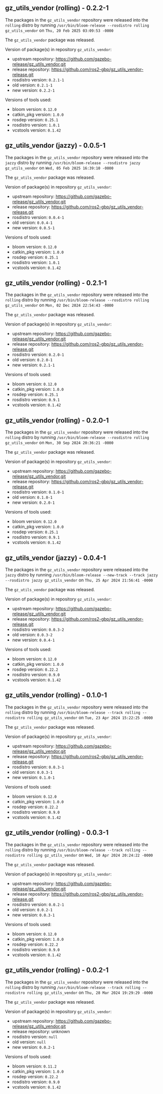 ## gz_utils_vendor (rolling) - 0.2.2-1

The packages in the `gz_utils_vendor` repository were released into the `rolling` distro by running `/usr/bin/bloom-release --rosdistro rolling gz_utils_vendor` on `Thu, 20 Feb 2025 03:09:53 -0000`

The `gz_utils_vendor` package was released.

Version of package(s) in repository `gz_utils_vendor`:

- upstream repository: https://github.com/gazebo-release/gz_utils_vendor.git
- release repository: https://github.com/ros2-gbp/gz_utils_vendor-release.git
- rosdistro version: `0.2.1-1`
- old version: `0.2.1-1`
- new version: `0.2.2-1`

Versions of tools used:

- bloom version: `0.12.0`
- catkin_pkg version: `1.0.0`
- rosdep version: `0.25.1`
- rosdistro version: `1.0.1`
- vcstools version: `0.1.42`


## gz_utils_vendor (jazzy) - 0.0.5-1

The packages in the `gz_utils_vendor` repository were released into the `jazzy` distro by running `/usr/bin/bloom-release --rosdistro jazzy gz_utils_vendor` on `Wed, 05 Feb 2025 16:39:10 -0000`

The `gz_utils_vendor` package was released.

Version of package(s) in repository `gz_utils_vendor`:

- upstream repository: https://github.com/gazebo-release/gz_utils_vendor.git
- release repository: https://github.com/ros2-gbp/gz_utils_vendor-release.git
- rosdistro version: `0.0.4-1`
- old version: `0.0.4-1`
- new version: `0.0.5-1`

Versions of tools used:

- bloom version: `0.12.0`
- catkin_pkg version: `1.0.0`
- rosdep version: `0.25.1`
- rosdistro version: `1.0.1`
- vcstools version: `0.1.42`


## gz_utils_vendor (rolling) - 0.2.1-1

The packages in the `gz_utils_vendor` repository were released into the `rolling` distro by running `/usr/bin/bloom-release --rosdistro rolling gz_utils_vendor` on `Mon, 02 Dec 2024 22:54:43 -0000`

The `gz_utils_vendor` package was released.

Version of package(s) in repository `gz_utils_vendor`:

- upstream repository: https://github.com/gazebo-release/gz_utils_vendor.git
- release repository: https://github.com/ros2-gbp/gz_utils_vendor-release.git
- rosdistro version: `0.2.0-1`
- old version: `0.2.0-1`
- new version: `0.2.1-1`

Versions of tools used:

- bloom version: `0.12.0`
- catkin_pkg version: `1.0.0`
- rosdep version: `0.25.1`
- rosdistro version: `0.9.1`
- vcstools version: `0.1.42`


## gz_utils_vendor (rolling) - 0.2.0-1

The packages in the `gz_utils_vendor` repository were released into the `rolling` distro by running `/usr/bin/bloom-release --rosdistro rolling gz_utils_vendor` on `Mon, 30 Sep 2024 20:36:21 -0000`

The `gz_utils_vendor` package was released.

Version of package(s) in repository `gz_utils_vendor`:

- upstream repository: https://github.com/gazebo-release/gz_utils_vendor.git
- release repository: https://github.com/ros2-gbp/gz_utils_vendor-release.git
- rosdistro version: `0.1.0-1`
- old version: `0.1.0-1`
- new version: `0.2.0-1`

Versions of tools used:

- bloom version: `0.12.0`
- catkin_pkg version: `1.0.0`
- rosdep version: `0.25.1`
- rosdistro version: `0.9.1`
- vcstools version: `0.1.42`


## gz_utils_vendor (jazzy) - 0.0.4-1

The packages in the `gz_utils_vendor` repository were released into the `jazzy` distro by running `/usr/bin/bloom-release --new-track --track jazzy --rosdistro jazzy gz_utils_vendor` on `Thu, 25 Apr 2024 21:56:41 -0000`

The `gz_utils_vendor` package was released.

Version of package(s) in repository `gz_utils_vendor`:

- upstream repository: https://github.com/gazebo-release/gz_utils_vendor.git
- release repository: https://github.com/ros2-gbp/gz_utils_vendor-release.git
- rosdistro version: `0.0.3-2`
- old version: `0.0.3-2`
- new version: `0.0.4-1`

Versions of tools used:

- bloom version: `0.12.0`
- catkin_pkg version: `1.0.0`
- rosdep version: `0.22.2`
- rosdistro version: `0.9.0`
- vcstools version: `0.1.42`


## gz_utils_vendor (rolling) - 0.1.0-1

The packages in the `gz_utils_vendor` repository were released into the `rolling` distro by running `/usr/bin/bloom-release --track rolling --rosdistro rolling gz_utils_vendor` on `Tue, 23 Apr 2024 15:22:25 -0000`

The `gz_utils_vendor` package was released.

Version of package(s) in repository `gz_utils_vendor`:

- upstream repository: https://github.com/gazebo-release/gz_utils_vendor.git
- release repository: https://github.com/ros2-gbp/gz_utils_vendor-release.git
- rosdistro version: `0.0.3-1`
- old version: `0.0.3-1`
- new version: `0.1.0-1`

Versions of tools used:

- bloom version: `0.12.0`
- catkin_pkg version: `1.0.0`
- rosdep version: `0.22.2`
- rosdistro version: `0.9.0`
- vcstools version: `0.1.42`


## gz_utils_vendor (rolling) - 0.0.3-1

The packages in the `gz_utils_vendor` repository were released into the `rolling` distro by running `/usr/bin/bloom-release --track rolling --rosdistro rolling gz_utils_vendor` on `Wed, 10 Apr 2024 20:24:22 -0000`

The `gz_utils_vendor` package was released.

Version of package(s) in repository `gz_utils_vendor`:

- upstream repository: https://github.com/gazebo-release/gz_utils_vendor.git
- release repository: https://github.com/ros2-gbp/gz_utils_vendor-release.git
- rosdistro version: `0.0.2-1`
- old version: `0.0.2-1`
- new version: `0.0.3-1`

Versions of tools used:

- bloom version: `0.12.0`
- catkin_pkg version: `1.0.0`
- rosdep version: `0.22.2`
- rosdistro version: `0.9.0`
- vcstools version: `0.1.42`


## gz_utils_vendor (rolling) - 0.0.2-1

The packages in the `gz_utils_vendor` repository were released into the `rolling` distro by running `/usr/bin/bloom-release --track rolling --rosdistro rolling gz_utils_vendor` on `Thu, 28 Mar 2024 19:29:29 -0000`

The `gz_utils_vendor` package was released.

Version of package(s) in repository `gz_utils_vendor`:

- upstream repository: https://github.com/gazebo-release/gz_utils_vendor.git
- release repository: unknown
- rosdistro version: `null`
- old version: `null`
- new version: `0.0.2-1`

Versions of tools used:

- bloom version: `0.11.2`
- catkin_pkg version: `1.0.0`
- rosdep version: `0.22.2`
- rosdistro version: `0.9.0`
- vcstools version: `0.1.42`


